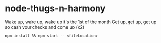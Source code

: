 # node-thugs-n-harmony
Wake up, wake up, wake up it's the 1st of the month
Get up, get up, get up so cash your checks and come up (x2)

```
npm install && npm start -- <fileLocation>
```
